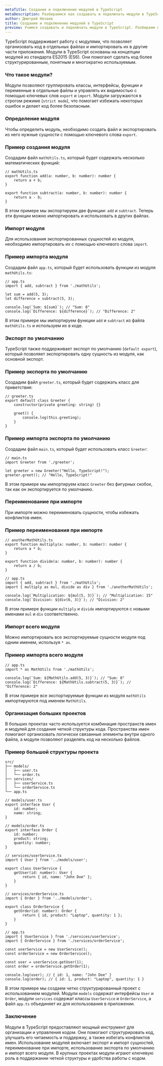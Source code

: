 ```yaml
---
metaTitle: Создание и подключение модулей в TypeScript
metaDescription: Разбираемся как cоздавать и подключать модули в TypeScript
author: Дмитрий Нечаев
title: Создание и подключение модулей в TypeScript
preview: Учимся создавать и подключать модули в TypeScript. Разбираем примеры использования
---
```


TypeScript поддерживает работу с модулями, что позволяет организовать код в отдельных файлах и импортировать их в другие части приложения. Модули в TypeScript основаны на концепции модулей из стандарта ES2015 (ES6). Они помогают сделать код более структурированным, понятным и многократно используемым.

### Что такое модули?

Модули позволяют группировать классы, интерфейсы, функции и переменные в отдельные файлы и управлять их видимостью с помощью ключевых слов `export` и `import`. Модули загружаются в строгом режиме (`strict mode`), что помогает избежать некоторых ошибок и делает код более безопасным.

### Определение модуля

Чтобы определить модуль, необходимо создать файл и экспортировать из него нужные сущности с помощью ключевого слова `export`.

### Пример создания модуля

Создадим файл `mathUtils.ts`, который будет содержать несколько математических функций:

```tsx
// mathUtils.ts
export function add(a: number, b: number): number {
    return a + b;
}

export function subtract(a: number, b: number): number {
    return a - b;
}

```

В этом примере мы экспортируем две функции: `add` и `subtract`. Теперь эти функции можно импортировать и использовать в других файлах.

### Импорт модуля

Для использования экспортированных сущностей из модуля, необходимо импортировать их с помощью ключевого слова `import`.

### Пример импорта модуля

Создадим файл `app.ts`, который будет использовать функции из модуля `mathUtils.ts`:

```tsx
// app.ts
import { add, subtract } from './mathUtils';

let sum = add(5, 3);
let difference = subtract(5, 3);

console.log(`Sum: ${sum}`); // "Sum: 8"
console.log(`Difference: ${difference}`); // "Difference: 2"

```

В этом примере мы импортируем функции `add` и `subtract` из файла `mathUtils.ts` и используем их в коде.

### Экспорт по умолчанию

TypeScript также поддерживает экспорт по умолчанию (`default export`), который позволяет экспортировать одну сущность из модуля, как основной экспорт.

### Пример экспорта по умолчанию

Создадим файл `greeter.ts`, который будет содержать класс для приветствия:

```tsx
// greeter.ts
export default class Greeter {
    constructor(private greeting: string) {}

    greet() {
        console.log(this.greeting);
    }
}

```

### Пример импорта экспорта по умолчанию

Создадим файл `main.ts`, который будет использовать класс `Greeter`:

```tsx
// main.ts
import Greeter from './greeter';

let greeter = new Greeter("Hello, TypeScript!");
greeter.greet(); // "Hello, TypeScript!"

```

В этом примере мы импортируем класс `Greeter` без фигурных скобок, так как он экспортируется по умолчанию.

### Переименование при импорте

При импорте можно переименовать сущности, чтобы избежать конфликтов имен.

### Пример переименования при импорте

```tsx
// anotherMathUtils.ts
export function multiply(a: number, b: number): number {
    return a * b;
}

export function divide(a: number, b: number): number {
    return a / b;
}

```

```tsx
// app.ts
import { add, subtract } from './mathUtils';
import { multiply as mul, divide as div } from './anotherMathUtils';

console.log(`Multiplication: ${mul(5, 3)}`); // "Multiplication: 15"
console.log(`Division: ${div(6, 3)}`); // "Division: 2"

```

В этом примере функции `multiply` и `divide` импортируются с новыми именами `mul` и `div` соответственно.

### Импорт всего модуля

Можно импортировать все экспортируемые сущности модуля под одним именем, используя `* as`.

### Пример импорта всего модуля

```tsx
// app.ts
import * as MathUtils from './mathUtils';

console.log(`Sum: ${MathUtils.add(5, 3)}`); // "Sum: 8"
console.log(`Difference: ${MathUtils.subtract(5, 3)}`); // "Difference: 2"

```

В этом примере все экспортируемые функции из модуля `mathUtils` импортируются под именем `MathUtils`.

### Организация больших проектов

В больших проектах часто используется комбинация пространств имен и модулей для создания четкой структуры кода. Пространства имен помогают организовать логически связанные элементы внутри одного файла, а модули позволяют разделять код на несколько файлов.

### Пример большой структуры проекта

```
src/
├── models/
│   ├── user.ts
│   └── order.ts
├── services/
│   ├── userService.ts
│   └── orderService.ts
└── app.ts

```

```tsx
// models/user.ts
export interface User {
    id: number;
    name: string;
}

// models/order.ts
export interface Order {
    id: number;
    product: string;
    quantity: number;
}

// services/userService.ts
import { User } from '../models/user';

export class UserService {
    getUser(id: number): User {
        return { id, name: "John Doe" };
    }
}

// services/orderService.ts
import { Order } from '../models/order';

export class OrderService {
    getOrder(id: number): Order {
        return { id, product: "Laptop", quantity: 1 };
    }
}

// app.ts
import { UserService } from './services/userService';
import { OrderService } from './services/orderService';

const userService = new UserService();
const orderService = new OrderService();

const user = userService.getUser(1);
const order = orderService.getOrder(1);

console.log(user); // { id: 1, name: "John Doe" }
console.log(order); // { id: 1, product: "Laptop", quantity: 1 }

```

В этом примере мы создаем четко структурированный проект с использованием модулей. Модули `models` содержат интерфейсы `User` и `Order`, модули `services` содержат классы `UserService` и `OrderService`, а файл `app.ts` объединяет их для использования в приложении.

### Заключение

Модули в TypeScript предоставляют мощный инструмент для организации и управления кодом. Они помогают структурировать код, улучшать его читаемость и поддержку, а также избегать конфликтов имен. Использование модулей включает экспорт и импорт сущностей, переименование при импорте, использование экспорта по умолчанию и импорт всего модуля. В крупных проектах модули играют ключевую роль в поддержании четкой структуры и удобства работы с кодом.